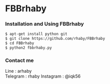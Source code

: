 # FBBrhaby
### Installation and Using FBBrhaby
```bash
$ apt-get install python git
$ git clone https://github.com/rhaby/FBBrhaby
$ cd FBBrhaby
$ python2 fbbrhaby.py
```

### Contact me
Line      : arhaby  
Telegram  : rhaby 
Instagram : @iqk56
